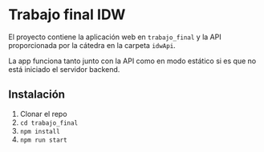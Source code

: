 # Trabajo final IDW

El proyecto contiene la aplicación web en `trabajo_final` y la API proporcionada por la cátedra en la carpeta `idwApi`.

La app funciona tanto junto con la API como en modo estático si es que no está iniciado el servidor backend.

## Instalación

1. Clonar el repo
2. `cd trabajo_final`
3. `npm install`
4. `npm run start`
